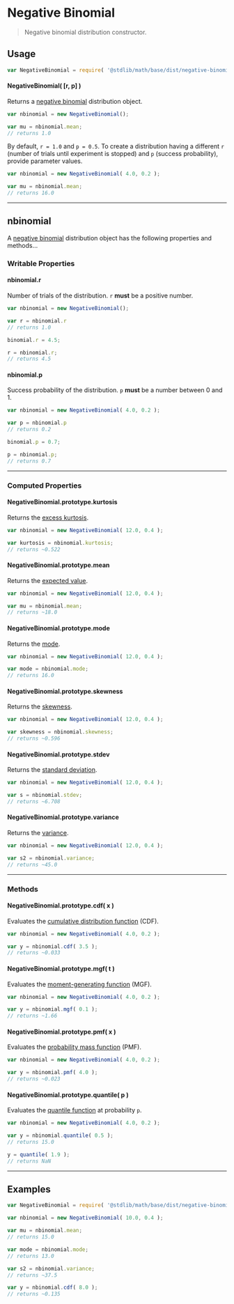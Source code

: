 # Negative Binomial

> Negative binomial distribution constructor.


<!-- Section to include introductory text. Make sure to keep an empty line after the intro `section` element and another before the `/section` close. -->

<section class="intro">

</section>

<!-- /.intro -->

<!-- Package usage documentation. -->

<section class="usage">

## Usage

``` javascript
var NegativeBinomial = require( '@stdlib/math/base/dist/negative-binomial/ctor' );
```

#### NegativeBinomial( \[r, p\] )

Returns a [negative binomial][negative-binomial] distribution object.

``` javascript
var nbinomial = new NegativeBinomial();

var mu = nbinomial.mean;
// returns 1.0
```

By default, `r = 1.0` and `p = 0.5`. To create a distribution having a different `r` (number of trials until experiment is stopped) and `p` (success probability), provide parameter values.

``` javascript
var nbinomial = new NegativeBinomial( 4.0, 0.2 );

var mu = nbinomial.mean;
// returns 16.0
```

---

## nbinomial

A [negative binomial][negative-binomial] distribution object has the following properties and methods...

### Writable Properties

#### nbinomial.r

Number of trials of the distribution. `r` __must__ be a positive number.

``` javascript
var nbinomial = new NegativeBinomial();

var r = nbinomial.r
// returns 1.0

binomial.r = 4.5;

r = nbinomial.r;
// returns 4.5
```

#### nbinomial.p

Success probability of the distribution. `p` __must__ be a number between 0 and 1.

``` javascript
var nbinomial = new NegativeBinomial( 4.0, 0.2 );

var p = nbinomial.p
// returns 0.2

binomial.p = 0.7;

p = nbinomial.p;
// returns 0.7 
```

---

### Computed Properties

#### NegativeBinomial.prototype.kurtosis

Returns the [excess kurtosis][kurtosis].

``` javascript
var nbinomial = new NegativeBinomial( 12.0, 0.4 );

var kurtosis = nbinomial.kurtosis;
// returns ~0.522
```

#### NegativeBinomial.prototype.mean

Returns the [expected value][expected-value].

``` javascript
var nbinomial = new NegativeBinomial( 12.0, 0.4 );

var mu = nbinomial.mean;
// returns ~18.0
```

#### NegativeBinomial.prototype.mode

Returns the [mode][mode].

``` javascript
var nbinomial = new NegativeBinomial( 12.0, 0.4 );

var mode = nbinomial.mode;
// returns 16.0
```

#### NegativeBinomial.prototype.skewness

Returns the [skewness][skewness].

``` javascript
var nbinomial = new NegativeBinomial( 12.0, 0.4 );

var skewness = nbinomial.skewness;
// returns ~0.596
```

#### NegativeBinomial.prototype.stdev

Returns the [standard deviation][standard-deviation].

``` javascript
var nbinomial = new NegativeBinomial( 12.0, 0.4 );

var s = nbinomial.stdev;
// returns ~6.708
```

#### NegativeBinomial.prototype.variance

Returns the [variance][variance].

``` javascript
var nbinomial = new NegativeBinomial( 12.0, 0.4 );

var s2 = nbinomial.variance;
// returns ~45.0
```

---

### Methods

#### NegativeBinomial.prototype.cdf( x )

Evaluates the [cumulative distribution function][cdf] (CDF).

``` javascript
var nbinomial = new NegativeBinomial( 4.0, 0.2 );

var y = nbinomial.cdf( 3.5 );
// returns ~0.033
```

#### NegativeBinomial.prototype.mgf( t )

Evaluates the [moment-generating function][mgf] (MGF).

``` javascript
var nbinomial = new NegativeBinomial( 4.0, 0.2 );

var y = nbinomial.mgf( 0.1 );
// returns ~1.66
```

#### NegativeBinomial.prototype.pmf( x )

Evaluates the [probability mass function][pmf] (PMF).

``` javascript
var nbinomial = new NegativeBinomial( 4.0, 0.2 );

var y = nbinomial.pmf( 4.0 );
// returns ~0.023
```

#### NegativeBinomial.prototype.quantile( p )

Evaluates the [quantile function][quantile-function] at probability `p`.

``` javascript
var nbinomial = new NegativeBinomial( 4.0, 0.2 );

var y = nbinomial.quantile( 0.5 );
// returns 15.0

y = quantile( 1.9 );
// returns NaN
```

</section>

<!-- /.usage -->

<!-- Package usage notes. Make sure to keep an empty line after the `section` element and another before the `/section` close. -->

<section class="notes">

</section>

<!-- /.notes -->

<!-- Package usage examples. -->

---

<section class="examples">

## Examples

``` javascript
var NegativeBinomial = require( '@stdlib/math/base/dist/negative-binomial/ctor' );

var nbinomial = new NegativeBinomial( 10.0, 0.4 );

var mu = nbinomial.mean;
// returns 15.0

var mode = nbinomial.mode;
// returns 13.0

var s2 = nbinomial.variance;
// returns ~37.5

var y = nbinomial.cdf( 8.0 );
// returns ~0.135
```

</section>

<!-- /.examples -->

<!-- Section to include cited references. If references are included, add a horizontal rule *before* the section. Make sure to keep an empty line after the `section` element and another before the `/section` close. -->

<section class="references">

</section>

<!-- /.references -->

<!-- Section for all links. Make sure to keep an empty line after the `section` element and another before the `/section` close. -->

<section class="links">

[negative-binomial]: https://en.wikipedia.org/wiki/Negative_binomial_distribution

[cdf]: https://en.wikipedia.org/wiki/Cumulative_distribution_function
[mgf]: https://en.wikipedia.org/wiki/Moment-generating_function
[pmf]: https://en.wikipedia.org/wiki/Probability_mass_function
[quantile-function]: https://en.wikipedia.org/wiki/Quantile_function

[expected-value]: https://en.wikipedia.org/wiki/Expected_value
[kurtosis]: https://en.wikipedia.org/wiki/Kurtosis
[mode]: https://en.wikipedia.org/wiki/Mode_%28statistics%29
[skewness]: https://en.wikipedia.org/wiki/Skewness
[standard-deviation]: https://en.wikipedia.org/wiki/Standard_deviation
[variance]: https://en.wikipedia.org/wiki/Variance

</section>

<!-- /.links -->

